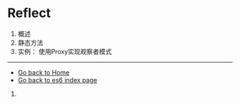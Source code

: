 # Reflect
1. 概述
2. 静态方法
3. 实例： 使用Proxy实现观察者模式
---
-   [Go back to Home](../README.md)
-   [Go back to es6 index page](../es6.md)

1.